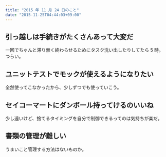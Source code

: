 ```yaml
---
title: "2015 年 11 月 24 日のこと"
date: "2015-11-25T04:44:03+09:00"
---
```


## 引っ越しは手続きがたくさんあって大変だ

一回でちゃんと滞り無く終わらせるためにタスク洗い出したりしてたら 5 時。  
つらい。

## ユニットテストでモックが使えるようになりたい

全然使ってこなかったから、少しずつでも使っていこう。

## セイコーマートにダンボール持ってけるのいいね

少し遠いけど、捨てるタイミングを自分で制御できるってのは気持ちが楽だ。

## 書類の管理が難しい

うまいこと管理する方法はないものか。
